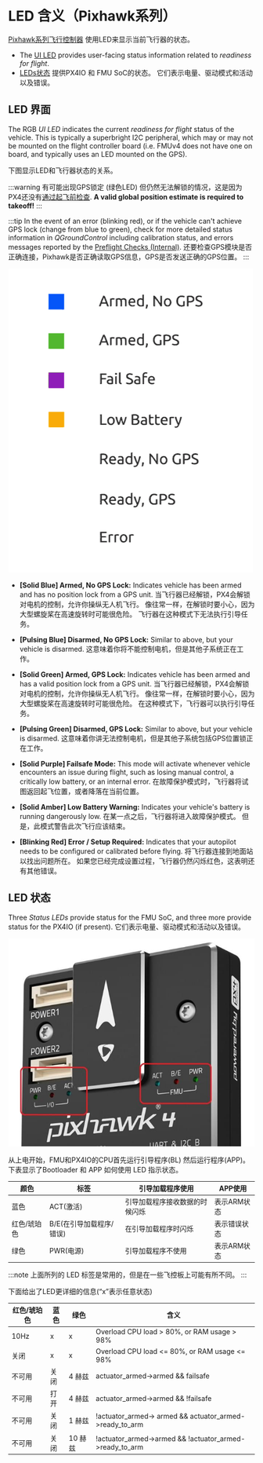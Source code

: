 # LED 含义（Pixhawk系列）

[Pixhawk系列飞行控制器](../flight_controller/pixhawk_series.md) 使用LED来显示当前飞行器的状态。
- The [UI LED](#ui_led) provides user-facing status information related to *readiness for flight*.
- [LEDs状态](#status_led) 提供PX4IO 和 FMU SoC的状态。 它们表示电量、驱动模式和活动以及错误。

<a id="ui_led"></a>

## LED 界面

The RGB *UI LED* indicates the current *readiness for flight* status of the vehicle. This is typically a superbright I2C peripheral, which may or may not be mounted on the flight controller board (i.e. FMUv4 does not have one on board, and typically uses an LED mounted on the GPS).

下图显示LED和飞行器状态的关系。

:::warning
有可能出现GPS锁定 (绿色LED) 但仍然无法解锁的情况，这是因为PX4还没有[通过起飞前检查](../flying/pre_flight_checks.md). **A valid global position estimate is required to takeoff!**
:::

:::tip
In the event of an error (blinking red), or if the vehicle can't achieve GPS lock (change from blue to green),   check for more detailed status information in *QGroundControl* including calibration status, and errors messages reported by the [Preflight Checks (Internal)](../flying/pre_flight_checks.md). 还要检查GPS模块是否正确连接，Pixhawk是否正确读取GPS信息，GPS是否发送正确的GPS位置。
:::

![LED meanings](../../assets/flight_controller/pixhawk_led_meanings.gif)


* **[Solid Blue] Armed, No GPS Lock:** Indicates vehicle has been armed and has no position lock from a GPS unit. 当飞行器已经解锁，PX4会解锁对电机的控制，允许你操纵无人机飞行。 像往常一样，在解锁时要小心，因为大型螺旋桨在高速旋转时可能很危险。 飞行器在这种模式下无法执行引导任务。

* **[Pulsing Blue] Disarmed, No GPS Lock:** Similar to above, but your vehicle is disarmed. 这意味着你将不能控制电机，但是其他子系统正在工作。

* **[Solid Green] Armed, GPS Lock:** Indicates vehicle has been armed and has a valid position lock from a GPS unit. 当飞行器已经解锁，PX4会解锁对电机的控制，允许你操纵无人机飞行。 像往常一样，在解锁时要小心，因为大型螺旋桨在高速旋转时可能很危险。 在这种模式下，飞行器可以执行引导任务。

* **[Pulsing Green] Disarmed, GPS Lock:** Similar to above, but your vehicle is disarmed. 这意味着你讲无法控制电机，但是其他子系统包括GPS位置锁正在工作。

* **[Solid Purple] Failsafe Mode:** This mode will activate whenever vehicle encounters an issue during flight, such as losing manual control, a critically low battery, or an internal error. 在故障保护模式时，飞行器将试图返回起飞位置，或者降落在当前位置。

* **[Solid Amber] Low Battery Warning:** Indicates your vehicle's battery is running dangerously low. 在某一点之后，飞行器将进入故障保护模式。 但是，此模式警告此次飞行应该结束。

* **[Blinking Red] Error / Setup Required:** Indicates that your autopilot needs to be configured or calibrated before flying. 将飞行器连接到地面站以找出问题所在。 如果您已经完成设置过程，飞行器仍然闪烁红色，这表明还有其他错误。


<a id="status_led"></a>

## LED 状态

Three *Status LEDs* provide status for the FMU SoC, and three more provide status for the PX4IO (if present). 它们表示电量、驱动模式和活动以及错误。

![Pixhawk 4](../../assets/flight_controller/pixhawk4/pixhawk4_status_leds.jpg)

从上电开始，FMU和PX4IO的CPU首先运行引导程序(BL) 然后运行程序(APP)。 下表显示了Bootloader 和 APP 如何使用 LED 指示状态。

| 颜色     | 标签              | 引导加载程序使用        | APP使用   |
| ------ | --------------- | --------------- | ------- |
| 蓝色     | ACT(激活)         | 引导加载程序接收数据的时候闪烁 | 表示ARM状态 |
| 红色/琥珀色 | B/E(在引导加载程序/错误) | 在引导加载程序时闪烁      | 表示错误状态  |
| 绿色     | PWR(电源)         | 引导加载程序不使用       | 表示ARM状态 |

:::note
上面所列的 LED 标签是常用的，但是在一些飞控板上可能有所不同。
:::

下面给出了LED更详细的信息(“x”表示任意状态)

| 红色/琥珀色 | 蓝色 | 绿色    | 含义                                                           |
| ------ | -- | ----- | ------------------------------------------------------------ |
| 10Hz   | x  | x     | Overload CPU load > 80%, or RAM usage > 98%                  |
| 关闭     | x  | x     | Overload CPU load <= 80%, or RAM usage <= 98%                |
| 不可用    | 关闭 | 4 赫兹  | actuator_armed->armed && failsafe                            |
| 不可用    | 打开 | 4 赫兹  | actuator_armed->armed && !failsafe                           |
| 不可用    | 关闭 | 1 赫兹  | !actuator_armed-> armed && actuator_armed->ready_to_arm  |
| 不可用    | 关闭 | 10 赫兹 | !actuator_armed->armed  && !actuator_armed->ready_to_arm | 
